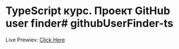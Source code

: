 # TypeScript курс. Проект GitHub user finder#   g i t h u b U s e r F i n d e r - t s 
 Live Prewiev: [Click Here](https://github-user-finder-ts.vercel.app/?vercelToolbarCode=WCJcZBCyPDuqT_P)
 
